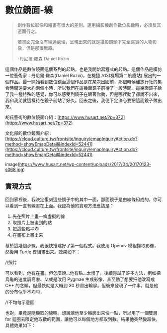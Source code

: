 # 數位鏡面-線

> 
> 創作數位影像和繪畫有很大的差別。運用攝影機創作數位影像時，必須反其道而行之。
>
> 若畫面完全沒有經過處理，呈現出來的就是攝影鏡頭下完全寫實的人物影像，但是那很無趣。
>
> -丹尼爾·羅森 Daniel Rozin
> 

這個作品是數位鏡面這個系列的起點，也是我開始寫程式的起點。這個作品是模仿一位藝術家：丹尼爾·羅森(Daniel Rozin)，在機捷 A13(機場第二航廈站) 展出的一個作品。最一開始看到數位鏡面這個作品是在某次出國前，那個時候離旅行社的集合時間還要大約兩個小時，所以我們在這幾面鏡子前待了一段時間。這幾面鏡子給了我一種特殊的感覺，你可以感受到鏡子在跟著你動，但是哪裡動了卻說不出來，我和我弟就這樣待在鏡子前站了好久。回去之後，我便下定決心要把這面鏡子做出來。

胡氏藝術的數位鏡面介紹：[https://www.husart.net/?p=372](https://www.husart.net/?p=372)

文化部的數位鏡面介紹：[https://cloud.culture.tw/frontsite/inquiry/emapInquiryAction.do?method=showEmapDetail&indexId=52441](https://cloud.culture.tw/frontsite/inquiry/emapInquiryAction.do?method=showEmapDetail&indexId=52441)

image(https://www.husart.net/wp-content/uploads/2017/04/20170123-s068.jpg)

## 實現方式

回到家裡後，我決定復刻這些鏡子中的其中一面，那面鏡子是由線條組成的，你可以看到一直有線畫在上面。我認為他的實現方法應該是：

1.  先在照片上畫一條虛擬的線
2.  取照片上被畫到的點
3.  把這些點平均
4.  在畫布上畫出來

基於這幾個步驟，我很快搭建好了第一個程式。我使用 Opencv 模組擷取影像，然後用 Turtle 模組畫出來。效果如下：

//照片

可以看到，他有在畫。但怎麼說...他有點...太慢了。後續嘗試了許多方法，例如把烏龜的速度調高啦、又或是改用 Pygmae 生成影像、甚至動了想要把他改寫成 C++ 的念頭，但最快就是大概到 30 秒畫出輪廓。但後來發現了一件事，就是他的分布似乎不均勻，

//不均勻示意圖

也對，畢竟是隨機取的線嗎。想說讓他至少輪廓出來快一點，所以用了一個雙層 for 迴圈去限定他取數的範圍，讓他可以每個地方都取到數。結果他突然變超快，具體效果如下：
